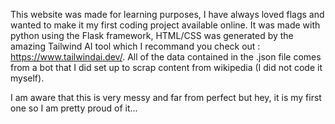 This website was made for learning purposes, I have always loved flags and wanted to make it my first coding project available online.
It was made with python using the Flask framework, HTML/CSS was generated by the amazing Tailwind AI tool which I recommand you check out : https://www.tailwindai.dev/.
All of the data contained in the .json file comes from a bot that I did set up to scrap content from wikipedia (I did not code it myself).

I am aware that this is very messy and far from perfect but hey, it is my first one so I am pretty proud of it...
